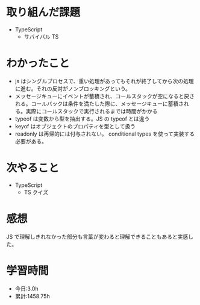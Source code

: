 # 取り組んだ課題

- TypeScript
  - サバイバル TS

# わかったこと

- js はシングルプロセスで、重い処理があってもそれが終了してから次の処理に進む。それの反対がノンブロッキングという。
- メッセージキューにイベントが蓄積され、コールスタックが空になると戻される。コールバックは条件を満たした際に、メッセージキューに蓄積される。実際にコールスタックで実行されるまでは時間がかかる
- typeof は変数から型を抽出する。JS の typeof とは違う
- keyof はオブジェクトのプロパティを型として扱う
- readonly は再帰的には付与されない。 conditional types を使って実装する必要がある。

# 次やること

- TypeScript
  - TS クイズ

# 感想

JS で理解しきれなかった部分も言葉が変わると理解できることもあると実感した。

# 学習時間

- 今日:3.0h
- 累計:1458.75h
